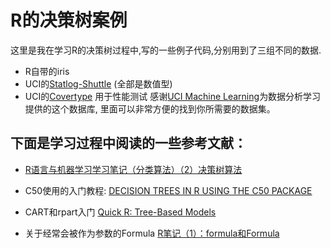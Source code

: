 # R的决策树案例

这里是我在学习R的决策树过程中,写的一些例子代码,分别用到了三组不同的数据.
- R自带的iris
- UCI的[Statlog-Shuttle](https://archive.ics.uci.edu/ml/datasets/Statlog+(Shuttle)) (全部是数值型)
- UCI的[Covertype](http://archive.ics.uci.edu/ml/datasets/Covertype) 用于性能测试
感谢[UCI Machine Learning](http://cml.ics.uci.edu/)为数据分析学习提供的这个数据库, 里面可以非常方便的找到你所需要的数据集。

## 下面是学习过程中阅读的一些参考文献：

* [R语言与机器学习学习笔记（分类算法）（2）决策树算法](http://blog.csdn.net/yujunbeta/article/details/14986219)

* C50使用的入门教程:
[DECISION TREES IN R USING THE C50 PACKAGE](http://connor-johnson.com/2014/08/29/decision-trees-in-r-using-the-c50-package/)

* CART和rpart入门
[Quick R: Tree-Based Models](http://www.statmethods.net/advstats/cart.html)

* 关于经常会被作为参数的Formula
[R笔记（1）：formula和Formula](http://site.douban.com/182577/widget/notes/10567181/note/318916395/)

